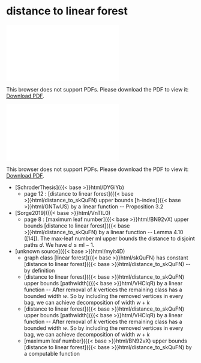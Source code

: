 # distance to linear forest




<object data="../local_distance_to_skQuFN.pdf" type="application/pdf" width="100%" height="480px"><embed src="../local_distance_to_skQuFN.pdf"><p>This browser does not support PDFs. Please download the PDF to view it: <a href="../local_distance_to_skQuFN.pdf">Download PDF</a>.</p></embed></object>


<object data="../inclusions_distance_to_skQuFN.pdf" type="application/pdf" width="100%" height="480px"><embed src="../inclusions_distance_to_skQuFN.pdf"><p>This browser does not support PDFs. Please download the PDF to view it: <a href="../inclusions_distance_to_skQuFN.pdf">Download PDF</a>.</p></embed></object>

*  [SchroderThesis]({{< base >}}html/DYGiYb)
    * page 12 : [distance to linear forest]({{< base >}}html/distance_to_skQuFN) upper bounds [h-index]({{< base >}}html/GNTwUS) by a linear function -- Proposition 3.2
*  [Sorge2019]({{< base >}}html/VnTIL0)
    * page 8 : [maximum leaf number]({{< base >}}html/BN92vX) upper bounds [distance to linear forest]({{< base >}}html/distance_to_skQuFN) by a linear function -- Lemma 4.10 ([14]). The max-leaf number $\mathrm{ml}$ upper bounds the distance to disjoint paths $d$. We have $d \le \mathrm{ml}-1$.
*  [unknown source]({{< base >}}html/myit4D)
    * graph class [linear forest]({{< base >}}html/skQuFN) has constant [distance to linear forest]({{< base >}}html/distance_to_skQuFN) -- by definition
    * [distance to linear forest]({{< base >}}html/distance_to_skQuFN) upper bounds [pathwidth]({{< base >}}html/VHClqR) by a linear function -- After removal of $k$ vertices the remaining class has a bounded width $w$. So by including the removed vertices in every bag, we can achieve decomposition of width $w+k$
    * [distance to linear forest]({{< base >}}html/distance_to_skQuFN) upper bounds [pathwidth]({{< base >}}html/VHClqR) by a linear function -- After removal of $k$ vertices the remaining class has a bounded width $w$. So by including the removed vertices in every bag, we can achieve decomposition of width $w+k$
    * [maximum leaf number]({{< base >}}html/BN92vX) upper bounds [distance to linear forest]({{< base >}}html/distance_to_skQuFN) by a computable function